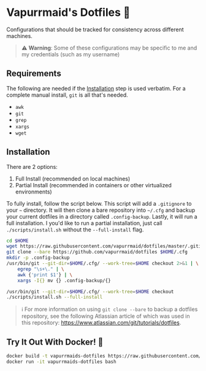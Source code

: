 # Vapurrmaid's Dotfiles :wrench:

Configurations that should be tracked for consistency across different machines.

> :warning: **Warning**: Some of these configurations may be specific to me and my credentials (such as my username)

## Requirements

The following are needed if the [Installation](#installation) step is used verbatim. For a complete
manual install, `git` is all that's needed.

- `awk`
- `git`
- `grep`
- `xargs`
- `wget`

## Installation

There are 2 options:

1. Full Install (recommended on local machines)
2. Partial Install (recommended in containers or other virtualized environments)

To fully install, follow the script below. This script will add a `.gitignore` to your `~` directory.
It will then clone a bare repository into `~/.cfg` and backup your current dotfiles in a directory
called `.config-backup`. Lastly, it will run a full installation. I you'd like to run a partial
installation, just call `./scripts/install.sh` without the `--full-install` flag.

```bash
cd $HOME
wget https://raw.githubusercontent.com/vapurrmaid/dotfiles/master/.gitignore
git clone --bare https://github.com/vapurrmaid/dotfiles $HOME/.cfg
mkdir -p .config-backup
/usr/bin/git --git-dir=$HOME/.cfg/ --work-tree=$HOME checkout 2>&1 | \
    egrep "\s+\." | \
    awk {'print $1'} | \
    xargs -I{} mv {} .config-backup/{}

/usr/bin/git --git-dir=$HOME/.cfg/ --work-tree=$HOME checkout
./scripts/install.sh --full-install
```

> :information_source: For more information on using `git clone --bare` to backup a dotfiles repository, see the following
Atlassian article of which was used in this repository: <https://www.atlassian.com/git/tutorials/dotfiles>.

## Try It Out With Docker! :whale:

```bash
docker build -t vapurrmaids-dotfiles https://raw.githubusercontent.com/vapurrmaid/dotfiles/master/docker/Dockerfile
docker run -it vapurrmaids-dotfiles bash
```
